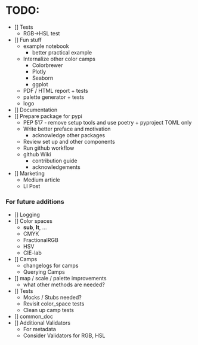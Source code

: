 # TODO:
* [] Tests
    * RGB->HSL test
* [] Fun stuff
    * example notebook
        * better practical example
    * Internalize other color camps
        * Colorbrewer
        * Plotly
        * Seaborn
        * ggplot
    * PDF / HTML report + tests
    * palette generator + tests
    * logo
* [] Documentation
* [] Prepare package for pypi
    * PEP 517 - remove setup tools and use poetry + pyproject TOML only
    * Write better preface and motivation
        * acknowledge other packages
    * Review set up and other components
    * Run github workflow
    * github Wiki
        * contribution guide
        * acknowledgements
* [] Marketing
    * Medium article
    * LI Post

### For future additions
* [] Logging
* [] Color spaces
    * __sub__, __lt__, ...
    * CMYK
    * FractionalRGB
    * HSV
    * CIE-lab
* [] Camps
    * changelogs for camps
    * Querying Camps
* [] map / scale / palette improvements
    * what other methods are needed?
* [] Tests 
    * Mocks / Stubs needed?
    * Revisit color_space tests
    * Clean up camp tests
* [] common_doc
* [] Additional Validators
    * For metadata
    * Consider Validators for RGB, HSL